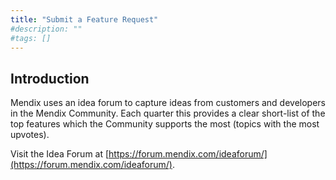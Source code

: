 ```yaml
---
title: "Submit a Feature Request"
#description: ""
#tags: []
---
```


## Introduction

Mendix uses an idea forum to capture ideas from customers and developers in the Mendix Community. Each quarter this provides a clear short-list of the top features which the Community supports the most (topics with the most upvotes).

Visit the Idea Forum at [https://forum.mendix.com/ideaforum/](https://forum.mendix.com/ideaforum/).

